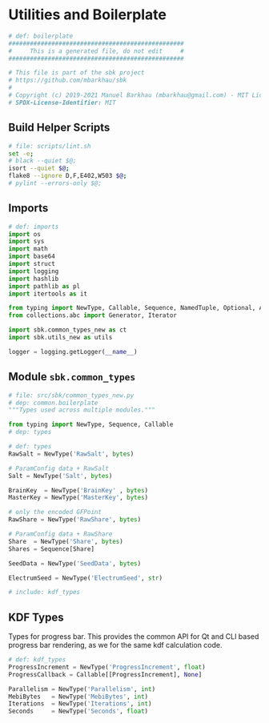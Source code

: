 # Utilities and Boilerplate

```python
# def: boilerplate
#################################################
#     This is a generated file, do not edit     #
#################################################

# This file is part of the sbk project
# https://github.com/mbarkhau/sbk
#
# Copyright (c) 2019-2021 Manuel Barkhau (mbarkhau@gmail.com) - MIT License
# SPDX-License-Identifier: MIT
```

## Build Helper Scripts

```bash
# file: scripts/lint.sh
set -e;
# black --quiet $@;
isort --quiet $@;
flake8 --ignore D,F,E402,W503 $@;
# pylint --errors-only $@;
```

## Imports

```python
# def: imports
import os
import sys
import math
import base64
import struct
import logging
import hashlib
import pathlib as pl
import itertools as it

from typing import NewType, Callable, Sequence, NamedTuple, Optional, Any
from collections.abc import Generator, Iterator

import sbk.common_types_new as ct
import sbk.utils_new as utils

logger = logging.getLogger(__name__)
```


## Module `sbk.common_types`

```python
# file: src/sbk/common_types_new.py
# dep: common.boilerplate
"""Types used across multiple modules."""

from typing import NewType, Sequence, Callable
# dep: types
```

```python
# def: types
RawSalt = NewType('RawSalt', bytes)

# ParamConfig data + RawSalt
Salt = NewType('Salt', bytes)

BrainKey  = NewType('BrainKey' , bytes)
MasterKey = NewType('MasterKey', bytes)

# only the encoded GFPoint
RawShare = NewType('RawShare', bytes)

# ParamConfig data + RawShare
Share  = NewType('Share', bytes)
Shares = Sequence[Share]

SeedData = NewType('SeedData', bytes)

ElectrumSeed = NewType('ElectrumSeed', str)

# include: kdf_types
```


## KDF Types

Types for progress bar. This provides the common API for Qt and CLI
based progress bar rendering, as we for the same kdf calculation code.

```python
# def: kdf_types
ProgressIncrement = NewType('ProgressIncrement', float)
ProgressCallback = Callable[[ProgressIncrement], None]

Parallelism = NewType('Parallelism', int)
MebiBytes   = NewType('MebiBytes', int)
Iterations  = NewType('Iterations', int)
Seconds     = NewType('Seconds', float)
```

